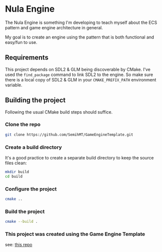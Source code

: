 # Nula Engine
The Nula Engine is something I'm developing to teach myself about the ECS pattern and game engine architecture in general. 

My goal is to create an engine using the pattern that is both functional and easy/fun to use. 

## Requirements
This project depends on SDL2 & GLM being discoverable by CMake. I've used the `find_package` command to link SDL2 to the engine. So make sure there is a local copy of SDL2 & GLM in your `CMAKE_PREFIX_PATH` environment variable.

## Building the project
Following the usual CMake build steps should suffice.

### Clone the repo
```bash
git clone https://github.com/SemihMT/GameEngineTemplate.git
```
### Create a build directory
It's a good practice to create a separate build directory to keep the source files clean:
```bash
mkdir build 
cd build
```
### Configure the project
```bash
cmake ..
```
### Build the project
```bash
cmake --build .
```

### This project was created using the Game Engine Template
see: [this repo](https://github.com/SemihMT/GameEngineTemplate)